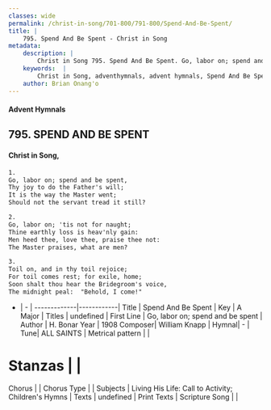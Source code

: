```yaml
---
classes: wide
permalink: /christ-in-song/701-800/791-800/Spend-And-Be-Spent/
title: |
    795. Spend And Be Spent - Christ in Song
metadata:
    description: |
        Christ in Song 795. Spend And Be Spent. Go, labor on; spend and be spent, Thy joy to do the Father's will; It is the way the Master went; Should not the servant tread it still?
    keywords:  |
        Christ in Song, adventhymnals, advent hymnals, Spend And Be Spent, Go, labor on; spend and be spent. 
    author: Brian Onang'o
---
```


#### Advent Hymnals
## 795. SPEND AND BE SPENT
####  Christ in Song,

```txt
1.
Go, labor on; spend and be spent,
Thy joy to do the Father's will;
It is the way the Master went;
Should not the servant tread it still?

2.
Go, labor on; 'tis not for naught;
Thine earthly loss is heav'nly gain:
Men heed thee, love thee, praise thee not:
The Master praises, what are men?

3.
Toil on, and in thy toil rejoice;
For toil comes rest; for exile, home;
Soon shalt thou hear the Bridegroom's voice,
The midnight peal:  "Behold, I come!"

```

- |   -  |
-------------|------------|
Title | Spend And Be Spent |
Key | A Major |
Titles | undefined |
First Line | Go, labor on; spend and be spent |
Author | H. Bonar
Year | 1908
Composer| William Knapp |
Hymnal|  - |
Tune| ALL SAINTS |
Metrical pattern | |
# Stanzas |  |
Chorus |  |
Chorus Type |  |
Subjects | Living His Life: Call to Activity; Children's Hymns |
Texts | undefined |
Print Texts | 
Scripture Song |  |
    
